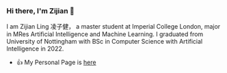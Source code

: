 ### Hi there, I'm Zijian 👋
  I am Zijian Ling 凌子健， a master student at Imperial College London, major in MRes Artificial Intelligence and Machine Learning. I graduated from University of Nottingham with BSc in Computer Science with Artificial Intelligence in 2022.
  
  - :thumbsup: My Personal Page is [here](https://georgelingzj.github.io)
  
<!--
**Georgelingzj/Georgelingzj** is a ✨ _special_ ✨ repository because its `README.md` (this file) appears on your GitHub profile.

Here are some ideas to get you started:

- 🔭 I’m currently working on ...
- 🌱 I’m currently learning ...
- 👯 I’m looking to collaborate on ...
- 🤔 I’m looking for help with ...
- 💬 Ask me about ...
- 📫 How to reach me: ...
- 😄 Pronouns: ...
- ⚡ Fun fact: ...
-->
